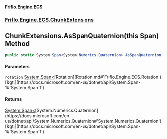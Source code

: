 #### [Friflo.Engine.ECS](index.md#'index')
### [Friflo.Engine.ECS](Friflo.Engine.ECS.md#'Friflo.Engine.ECS').[ChunkExtensions](ChunkExtensions.md#'Friflo.Engine.ECS.ChunkExtensions')

## ChunkExtensions.AsSpanQuaternion(this Span<Rotation>) Method

```csharp
public static System.Span<System.Numerics.Quaternion> AsSpanQuaternion(this System.Span<Friflo.Engine.ECS.Rotation> rotation);
```
#### Parameters

<a name='Friflo.Engine.ECS.ChunkExtensions.AsSpanQuaternion(thisSystem.Span_Friflo.Engine.ECS.Rotation_).rotation'></a>

`rotation` [System.Span&lt;](https://docs.microsoft.com/en-us/dotnet/api/System.Span-1#'System.Span`1')[Rotation](Rotation.md#'Friflo.Engine.ECS.Rotation')[&gt;](https://docs.microsoft.com/en-us/dotnet/api/System.Span-1#'System.Span`1')

#### Returns
[System.Span&lt;](https://docs.microsoft.com/en-us/dotnet/api/System.Span-1#'System.Span`1')[System.Numerics.Quaternion](https://docs.microsoft.com/en-us/dotnet/api/System.Numerics.Quaternion#'System.Numerics.Quaternion')[&gt;](https://docs.microsoft.com/en-us/dotnet/api/System.Span-1#'System.Span`1')
